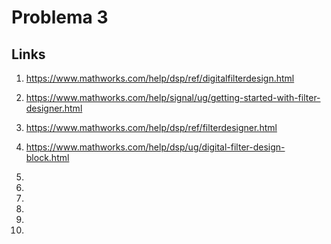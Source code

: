 # Problema 3

## Links
1. https://www.mathworks.com/help/dsp/ref/digitalfilterdesign.html

2. https://www.mathworks.com/help/signal/ug/getting-started-with-filter-designer.html

3. https://www.mathworks.com/help/dsp/ref/filterdesigner.html

4. https://www.mathworks.com/help/dsp/ug/digital-filter-design-block.html

5. 

6. 

7. 

8. 

9. 


10.